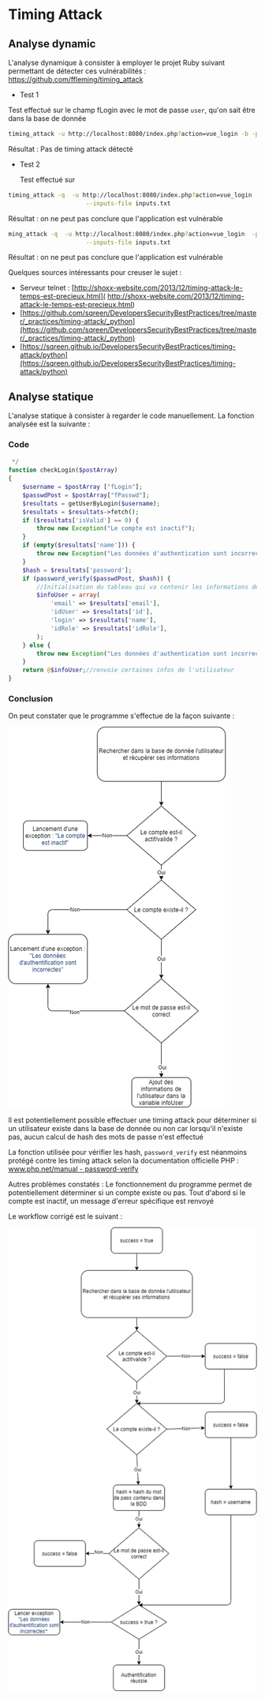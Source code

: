 

# Timing Attack

## Analyse dynamic

L'analyse dynamique à consister à employer le projet Ruby suivant permettant de détecter ces vulnérabilités : https://github.com/ffleming/timing_attack

- Test 1 

Test effectué sur le champ fLogin avec le mot de passe `user`, qu'on sait être dans la base de donnée

```bash
timing_attack -u http://localhost:8080/index.php?action=vue_login -b -p  --parameters '{"fLogin":"INPUT", "fPasswd":"user"}'
```

Résultat : Pas de timing attack détecté

- Test 2 

  Test effectué sur

```bash
timing_attack -q  -u http://localhost:8080/index.php?action=vue_login  -p  --parameters-file params.txt \
                      --inputs-file inputs.txt

```

Résultat : on ne peut pas conclure que l'application est vulnérable

```bash
ming_attack -q  -u http://localhost:8080/index.php?action=vue_login  -p  --parameters-file params.txt \
                      --inputs-file inputs.txt

```



Résultat : on ne peut pas conclure que l'application est vulnérable

Quelques sources intéressants pour creuser le sujet :

- Serveur telnet : [http://shoxx-website.com/2013/12/timing-attack-le-temps-est-precieux.html]( http://shoxx-website.com/2013/12/timing-attack-le-temps-est-precieux.html)
- [https://github.com/sqreen/DevelopersSecurityBestPractices/tree/master/_practices/timing-attack/_python](https://github.com/sqreen/DevelopersSecurityBestPractices/tree/master/_practices/timing-attack/_python)
- [https://sqreen.github.io/DevelopersSecurityBestPractices/timing-attack/python](https://sqreen.github.io/DevelopersSecurityBestPractices/timing-attack/python)

## Analyse statique

L'analyse statique à consister  à regarder le code manuellement. La fonction analysée est la suivante :

### Code

```php
 */
function checkLogin($postArray)
{
    $username = $postArray ["fLogin"];
    $passwdPost = $postArray["fPasswd"];
    $resultats = getUserByLogin($username);
    $resultats = $resultats->fetch();
    if ($resultats['isValid'] == 0) {
        throw new Exception("Le compte est inactif");
    }
    if (empty($resultats['name'])) {
        throw new Exception("Les données d'authentication sont incorrectes");
    }
    $hash = $resultats['password'];
    if (password_verify($passwdPost, $hash)) {
        //Initialisation du tableau qui va contenir les informations de l'utilisateur.
        $infoUser = array(
            'email' => $resultats['email'],
            'idUser' => $resultats['id'],
            'login' => $resultats['name'],
            'idRole' => $resultats['idRole'],
        );
    } else {
        throw new Exception("Les données d'authentication sont incorrectes");
    }
    return @$infoUser;//renvoie certaines infos de l'utilisateur
}
```

### Conclusion

On peut constater que le programme s'effectue de la façon suivante :

![timing-attack-Page-2](./assets/timing-attack/timing-attack-Page-2.png)

Il est potentiellement possible effectuer une timing attack pour déterminer si un utilisateur existe dans la base de donnée ou non car lorsqu'il n'existe pas,  aucun calcul de hash des mots de passe n'est effectué

La fonction utilisée pour vérifier les hash, `password_verify` est néanmoins protégé contre les timing attack selon la documentation officielle PHP : [www.php.net/manual - password-verify](https://www.php.net/manual/fr/function.password-verify.php)

Autres problèmes constatés : Le fonctionnement du programme permet de potentiellement déterminer si un compte existe ou pas. Tout d'abord si le compte est inactif, un message d'erreur spécifique est renvoyé

Le workflow corrigé est le suivant :

![timing-attack-Page-1](./assets/timing-attack/timing-attack-Page-1.png)